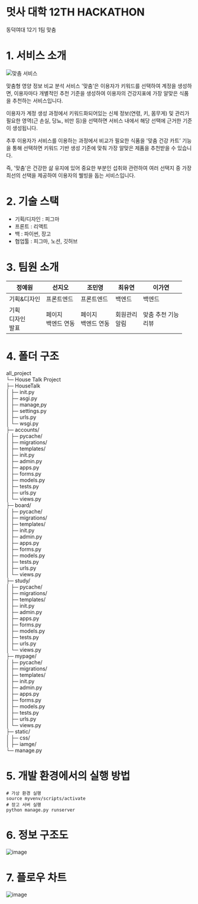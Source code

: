 # 멋사 대학 12TH HACKATHON 
동덕여대 12기 1팀 맞춤




# 1. 서비스 소개
![맞춤 서비스](https://github.com/user-attachments/assets/a8c5818b-ef3c-4ed9-991a-bee728f84245)

맞춤형 영양 정보 비교 분석 서비스 '맞춤'은 이용자가 키워드를 선택하여 계정을 생성하면, 이용자마다 개별적인 추천 기준을 생성하여 이용자의 건강지표에 가장 알맞은 식품을 추천하는 서비스입니다. 

이용자가 계정 생성 과정에서 키워드화되어있는 신체 정보(연령, 키, 몸무게) 및 관리가 필요한 영역(근 손실, 당뇨, 비만 등)을 선택하면 서비스 내에서 해당 선택에 근거한 기준이 생성됩니다.

추후 이용자가 서비스를 이용하는 과정에서 비교가 필요한 식품을 '맞춤 건강 카트’ 기능을 통해 선택하면 키워드 기반 생성 기준에 맞춰 가장 알맞은 제품을 추천받을 수 있습니다.

즉, '맞춤'은 건강한 삶 유지에 있어 중요한 부분인 섭취와 관련하여 여러 선택지 중 가장 최선의 선택을 제공하여 이용자의 웰빙을 돕는 서비스입니다. 




# 2. 기술 스택
- 기획/디자인 : 피그마
- 프론트 : 리액트
- 백 : 파이썬, 장고
- 협업툴 : 피그마, 노션, 깃허브




# 3. 팀원 소개
|정예원|선지오|조민영|최유연|이가연|
|------|-----|------|------|------|
|기획&디자인|프론트엔드|프론트엔드|백엔드|백엔드|
|기획<br/>디자인<br/>발표|페이지<br/>백엔드 연동|페이지<br/>백엔드 연동|회원관리<br/>알림|맞춤 추천 기능<br/>리뷰|




# 4. 폴더 구조
all_project<br/>
└─ House Talk Project<br/>
├─ HouseTalk<br/>
│  ├─ init.py<br/>
│  ├─ asgi.py<br/>
│  ├─ manage,py<br/>
│  ├─ settings.py<br/>
│  ├─ urls.py<br/>
│  └─ wsgi.py<br/>
├─ accounts/<br/>
│  ├─ pycache/<br/>
│  ├─ migrations/<br/>
│  ├─ templates/<br/>
│  ├─ init.py<br/>
│  ├─ admin.py<br/>
│  ├─ apps.py<br/>
│  ├─ forms.py<br/>
│  ├─ models.py<br/>
│  ├─ tests.py<br/>
│  ├─ urls.py<br/>
│  └─ views.py<br/>
├─ board/<br/>
│  ├─ pycache/<br/>
│  ├─ migrations/<br/>
│  ├─ templates/<br/>
│  ├─ init.py<br/>
│  ├─ admin.py<br/>
│  ├─ apps.py<br/>
│  ├─ forms.py<br/>
│  ├─ models.py<br/>
│  ├─ tests.py<br/>
│  ├─ urls.py<br/>
│  └─ views.py<br/>
├─ study/<br/>
│  ├─ pycache/<br/>
│  ├─ migrations/<br/>
│  ├─ templates/<br/>
│  ├─ init.py<br/>
│  ├─ admin.py<br/>
│  ├─ apps.py<br/>
│  ├─ forms.py<br/>
│  ├─ models.py<br/>
│  ├─ tests.py<br/>
│  ├─ urls.py<br/>
│  └─ views.py<br/>
├─ mypage/<br/>
│  ├─ pycache/<br/>
│  ├─ migrations/<br/>
│  ├─ templates/<br/>
│  ├─ init.py<br/>
│  ├─ admin.py<br/>
│  ├─ apps.py<br/>
│  ├─ forms.py<br/>
│  ├─ models.py<br/>
│  ├─ tests.py<br/>
│  ├─ urls.py<br/>
│  └─ views.py<br/>
├─ static/<br/>
│  ├─ css/<br/>
│  ├─ iamge/<br/> 
└─ manage.py<br/>




# 5. 개발 환경에서의 실행 방법
```
# 가상 환경 실행
source myvenv/scripts/activate
# 장고 서버 실행
python manage.py runserver
```




# 6. 정보 구조도
![image](https://github.com/2024-HERETHON/2024-Herethon-3/assets/111862541/c22bc1fe-adbb-410a-86b7-b53e4778c622)


# 7. 플로우 차트
![image](https://github.com/2024-HERETHON/2024-Herethon-3/assets/111862541/d1a55c71-dc9c-4a21-801e-f7438aee7222)



